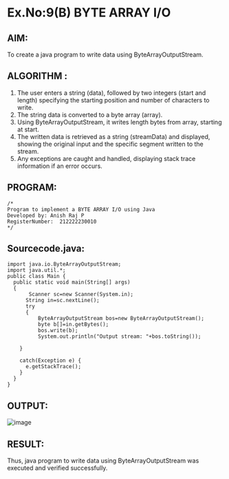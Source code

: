 # Ex.No:9(B) BYTE ARRAY I/O
## AIM:
To create a java program to write data using ByteArrayOutputStream.


## ALGORITHM :
1.	The user enters a string (data), followed by two integers (start and length) specifying the starting position and number of characters to write.
2.	The string data is converted to a byte array (array).
3.	Using ByteArrayOutputStream, it writes length bytes from array, starting at start.
4.	The written data is retrieved as a string (streamData) and displayed, showing the original input and the specific segment written to the stream.
5.	Any exceptions are caught and handled, displaying stack trace information if an error occurs.




## PROGRAM:
 ```
/*
Program to implement a BYTE ARRAY I/O using Java
Developed by: Anish Raj P
RegisterNumber:  212222230010
*/
```

## Sourcecode.java:
```
import java.io.ByteArrayOutputStream;
import java.util.*;
public class Main {
  public static void main(String[] args) 
  {
       Scanner sc=new Scanner(System.in);
      String in=sc.nextLine();
      try
      {
          ByteArrayOutputStream bos=new ByteArrayOutputStream();
          byte b[]=in.getBytes();
          bos.write(b);
          System.out.println("Output stream: "+bos.toString());
  
    }

    catch(Exception e) {
      e.getStackTrace();
    }
  }
}
```
## OUTPUT:

![image](https://github.com/user-attachments/assets/398d9e55-aacb-488c-81a4-e49dc3a0aa35)


## RESULT:
Thus, java program to write data using ByteArrayOutputStream was executed and verified successfully.






